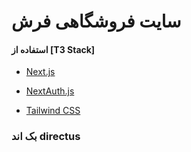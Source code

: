 # سایت فروشگاهی فرش 

#### استفاده از [T3 Stack]

- [Next.js](https://nextjs.org)
- [NextAuth.js](https://next-auth.js.org)

- [Tailwind CSS](https://tailwindcss.com)

### بک اند directus





